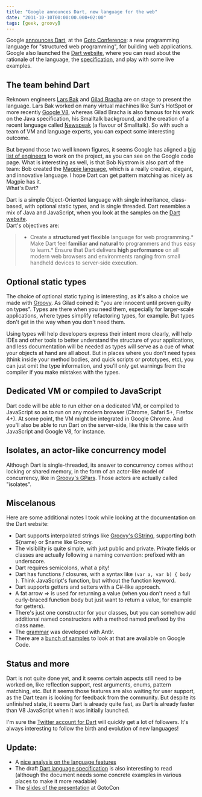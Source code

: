 ```yaml
---
title: "Google announces Dart, new language for the web"
date: "2011-10-10T00:00:00.000+02:00"
tags: [geek, groovy]
---
```


Google [announces Dart](http://blog.chromium.org/2011/10/dart-language-for-structured.html), at the [Goto Conference](http://gotocon.com/aarhus-2011/presentation/Opening%20Keynote:%20Dart,%20a%20new%20programming%20language%20for%20structured%20web%20programming): a new programming language for "structured web programming", for building web applications. Google also launched the [Dart website](http://www.dartlang.org/), where you can read about the rationale of the language, the [specification](http://www.dartlang.org/docs/spec/dartLangSpec.pdf), and play with some live examples.  

## The team behind Dart  

Reknown engineers [Lars Bak](http://gotocon.com/aarhus-2011/speaker/Lars+Bak) and [Gilad Bracha](http://gotocon.com/aarhus-2011/speaker/Gilad+Bracha) are on stage to present the language. Lars Bak worked on many virtual machines like Sun's HotSpot or more recently [Google V8](http://code.google.com/p/v8/), whereas Gilad Bracha is also famous for his work on the Java specification, his Smalltalk background, and the creation of a recent language called [Newspeak](http://newspeaklanguage.org/) (a flavour of Smalltalk). So with such a team of VM and language experts, you can expect some interesting outcome.  

But beyond those two well known figures, it seems Google has aligned a [big list of engineers](http://code.google.com/p/dart/people/list?num=100&start=0) to work on the project, as you can see on the Google code page. What is interesting as well, is that Bob Nystrom is also part of the team: Bob created the [Magpie language](http://magpie.stuffwithstuff.com/), which is a really creative, elegant, and innovative language. I hope Dart can get pattern matching as nicely as Magpie has it.  
What's Dart?  

Dart is a simple Object-Oriented language with single inheritance, class-based, with optional static types, and is single threaded. Dart resembles a mix of Java and JavaScript, when you look at the samples on the [Dart website](http://www.dartlang.org/).  
Dart's objectives are:

> *   Create a **structured yet flexible** language for web programming.*   Make Dart feel **familiar and natural** to programmers and thus easy to learn.*   Ensure that Dart delivers **high performance** on all modern web browsers and environments ranging from small handheld devices to server-side execution.

  
## Optional static types  

The choice of optional static typing is interesting, as it's also a choice we made with [Groovy](http://groovy.codehaus.org). As Gilad coined it: "you are innocent until proven guilty on types". Types are there when you need them, especially for larger-scale applications, where types simplify refactoring types, for example. But types don't get in the way when you don't need them.  

Using types will help developers express their intent more clearly, will help IDEs and other tools to better understand the structure of your applications, and less documentation will be needed as types will serve as a cue of what your objects at hand are all about. But in places where you don't need types (think inside your method bodies, and quick scripts or prototypes, etc), you can just omit the type information, and you'll only get warnings from the compiler if you make mistakes with the types.  

## Dedicated VM or compiled to JavaScript  

Dart code will be able to run either on a dedicated VM, or compiled to JavaScript so as to run on any modern browser (Chrome, Safari 5+, Firefox 4+). At some point, the VM might be integrated in Google Chrome. And you'll also be able to run Dart on the server-side, like this is the case with JavaScript and Google V8, for instance.  

## Isolates, an actor-like concurrency model  

Although Dart is single-threaded, its answer to concurrency comes without locking or shared memory, in the form of an actor-like model of concurrency, like in [Groovy's GPars](http://gpars.codehaus.org/Actor?nc). Those actors are actually called "isolates".  

## Miscelanous  

Here are some additional notes I took while looking at the documentation on the Dart website:  

*   Dart supports interpolated strings like [Groovy's GString](http://groovy.codehaus.org/Strings+and+GString), supporting both ${name} or $name like Groovy.
*   The visibility is quite simple, with just public and private. Private fields or classes are actually following a naming convention: prefixed with an underscore.
*   Dart requires semicolons, what a pity!
*   Dart has functions / closures, with a syntax like `(var a, var b) { body }`. Think JavaScript's function, but without the function keyword.
*   Dart supports getters and setters with a C#-like approach.
*   A fat arrow \=> is used for returning a value (when you don't need a full curly-braced function body but just want to return a value, for example for getters).
*   There's just one constructor for your classes, but you can somehow add additional named constructors with a method named prefixed by the class name.
*   The [grammar](https://code.google.com/p/dart/source/browse/branches/bleeding_edge/dart/language/grammar/Dart.g) was developed with Antlr.
*   There are a [bunch of samples](http://www.dartlang.org/samples/index.html) to look at that are available on Google Code.

## Status and more  

Dart is not quite done yet, and it seems certain aspects still need to be worked on, like reflection support, rest arguments, enums, pattern matching, etc. But it seems those features are also waiting for user support, as the Dart team is looking for feedback from the community. But despite its unfinished state, it seems Dart is already quite fast, as Dart is already faster than V8 JavaScript when it was initially launched. 

I'm sure the [Twitter account for Dart](https://twitter.com/#!/dart_lang) will quickly get a lot of followers. It's always interesting to follow the birth and evolution of new languages!  

## Update:

*   A [nice analysis on the language features](http://jlouisramblings.blogspot.com/2011/10/musings-on-dart.html)
*   The draft [Dart language specification](http://www.dartlang.org/docs/spec/dartLangSpec.pdf) is also interesting to read (although the document needs some concrete examples in various places to make it more readable)
*   The [slides of the presentation](http://gotocon.com/dl/goto-aarhus-2011/slides/GiladBracha_and_LarsBak_OpeningKeynoteDartANewProgrammingLanguageForStructuredWebProgramming.pdf) at GotoCon